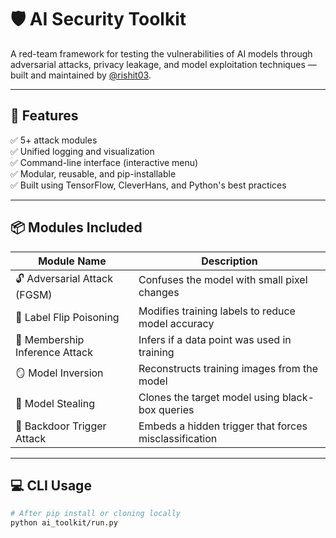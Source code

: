 # 🛡️ AI Security Toolkit

A red-team framework for testing the vulnerabilities of AI models through adversarial attacks, privacy leakage, and model exploitation techniques — built and maintained by [@rishit03](https://github.com/rishit03).

---

## 🚀 Features

✅ 5+ attack modules  
✅ Unified logging and visualization  
✅ Command-line interface (interactive menu)  
✅ Modular, reusable, and pip-installable  
✅ Built using TensorFlow, CleverHans, and Python's best practices

---

## 📦 Modules Included

| Module Name                | Description |
|----------------------------|-------------|
| 🔓 Adversarial Attack (FGSM)     | Confuses the model with small pixel changes |
| 💉 Label Flip Poisoning          | Modifies training labels to reduce model accuracy |
| 🧠 Membership Inference Attack  | Infers if a data point was used in training |
| 🪞 Model Inversion              | Reconstructs training images from the model |
| 🧬 Model Stealing               | Clones the target model using black-box queries |
| 🎯 Backdoor Trigger Attack      | Embeds a hidden trigger that forces misclassification |

---

## 💻 CLI Usage

```bash
# After pip install or cloning locally
python ai_toolkit/run.py
